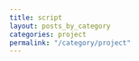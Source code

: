 ```yaml
---
title: script
layout: posts_by_category
categories: project
permalink: "/category/project"
---
```



